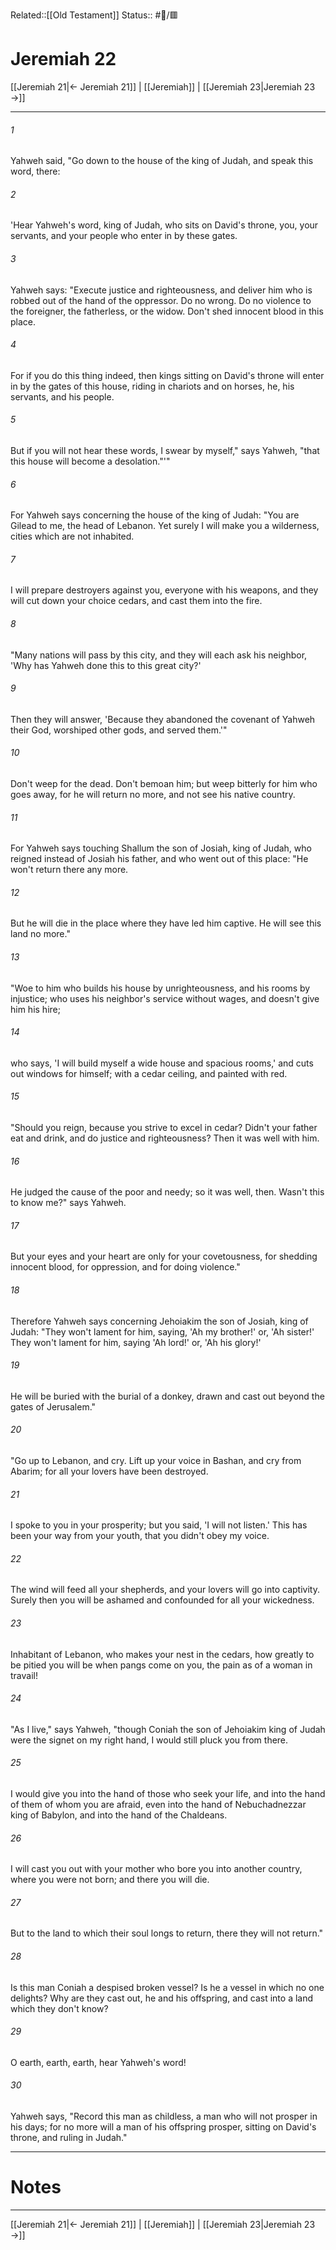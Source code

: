 Related::[[Old Testament]]
Status:: #📖/🟥
# Jeremiah 22

[[Jeremiah 21|← Jeremiah 21]] | [[Jeremiah]] | [[Jeremiah 23|Jeremiah 23 →]]
***



###### 1 
Yahweh said, "Go down to the house of the king of Judah, and speak this word, there: 

###### 2 
'Hear Yahweh's word, king of Judah, who sits on David's throne, you, your servants, and your people who enter in by these gates. 

###### 3 
Yahweh says: "Execute justice and righteousness, and deliver him who is robbed out of the hand of the oppressor. Do no wrong. Do no violence to the foreigner, the fatherless, or the widow. Don't shed innocent blood in this place. 

###### 4 
For if you do this thing indeed, then kings sitting on David's throne will enter in by the gates of this house, riding in chariots and on horses, he, his servants, and his people. 

###### 5 
But if you will not hear these words, I swear by myself," says Yahweh, "that this house will become a desolation."'" 

###### 6 
For Yahweh says concerning the house of the king of Judah: "You are Gilead to me, the head of Lebanon. Yet surely I will make you a wilderness, cities which are not inhabited. 

###### 7 
I will prepare destroyers against you, everyone with his weapons, and they will cut down your choice cedars, and cast them into the fire. 

###### 8 
"Many nations will pass by this city, and they will each ask his neighbor, 'Why has Yahweh done this to this great city?' 

###### 9 
Then they will answer, 'Because they abandoned the covenant of Yahweh their God, worshiped other gods, and served them.'" 

###### 10 
Don't weep for the dead. Don't bemoan him; but weep bitterly for him who goes away, for he will return no more, and not see his native country. 

###### 11 
For Yahweh says touching Shallum the son of Josiah, king of Judah, who reigned instead of Josiah his father, and who went out of this place: "He won't return there any more. 

###### 12 
But he will die in the place where they have led him captive. He will see this land no more." 

###### 13 
"Woe to him who builds his house by unrighteousness, and his rooms by injustice; who uses his neighbor's service without wages, and doesn't give him his hire; 

###### 14 
who says, 'I will build myself a wide house and spacious rooms,' and cuts out windows for himself; with a cedar ceiling, and painted with red. 

###### 15 
"Should you reign, because you strive to excel in cedar? Didn't your father eat and drink, and do justice and righteousness? Then it was well with him. 

###### 16 
He judged the cause of the poor and needy; so it was well, then. Wasn't this to know me?" says Yahweh. 

###### 17 
But your eyes and your heart are only for your covetousness, for shedding innocent blood, for oppression, and for doing violence." 

###### 18 
Therefore Yahweh says concerning Jehoiakim the son of Josiah, king of Judah: "They won't lament for him, saying, 'Ah my brother!' or, 'Ah sister!' They won't lament for him, saying 'Ah lord!' or, 'Ah his glory!' 

###### 19 
He will be buried with the burial of a donkey, drawn and cast out beyond the gates of Jerusalem." 

###### 20 
"Go up to Lebanon, and cry. Lift up your voice in Bashan, and cry from Abarim; for all your lovers have been destroyed. 

###### 21 
I spoke to you in your prosperity; but you said, 'I will not listen.' This has been your way from your youth, that you didn't obey my voice. 

###### 22 
The wind will feed all your shepherds, and your lovers will go into captivity. Surely then you will be ashamed and confounded for all your wickedness. 

###### 23 
Inhabitant of Lebanon, who makes your nest in the cedars, how greatly to be pitied you will be when pangs come on you, the pain as of a woman in travail! 

###### 24 
"As I live," says Yahweh, "though Coniah the son of Jehoiakim king of Judah were the signet on my right hand, I would still pluck you from there. 

###### 25 
I would give you into the hand of those who seek your life, and into the hand of them of whom you are afraid, even into the hand of Nebuchadnezzar king of Babylon, and into the hand of the Chaldeans. 

###### 26 
I will cast you out with your mother who bore you into another country, where you were not born; and there you will die. 

###### 27 
But to the land to which their soul longs to return, there they will not return." 

###### 28 
Is this man Coniah a despised broken vessel? Is he a vessel in which no one delights? Why are they cast out, he and his offspring, and cast into a land which they don't know? 

###### 29 
O earth, earth, earth, hear Yahweh's word! 

###### 30 
Yahweh says, "Record this man as childless, a man who will not prosper in his days; for no more will a man of his offspring prosper, sitting on David's throne, and ruling in Judah."

---
# Notes


***
[[Jeremiah 21|← Jeremiah 21]] | [[Jeremiah]] | [[Jeremiah 23|Jeremiah 23 →]]
